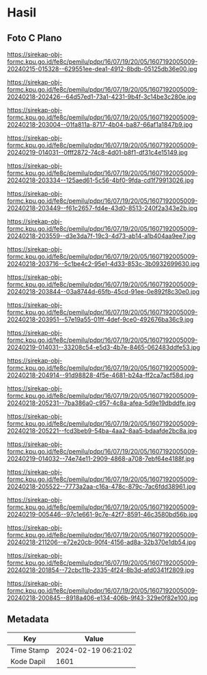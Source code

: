 # Hasil

## Foto C Plano

https://sirekap-obj-formc.kpu.go.id/fe8c/pemilu/pdpr/16/07/19/20/05/1607192005009-20240215-015328--629551ee-dea1-4912-8bdb-05125db36e00.jpg

https://sirekap-obj-formc.kpu.go.id/fe8c/pemilu/pdpr/16/07/19/20/05/1607192005009-20240218-202426--64d57ed1-73a1-4231-9b4f-3c14be3c280e.jpg

https://sirekap-obj-formc.kpu.go.id/fe8c/pemilu/pdpr/16/07/19/20/05/1607192005009-20240218-203004--01fa811a-8717-4b04-ba87-66af1a1847b9.jpg

https://sirekap-obj-formc.kpu.go.id/fe8c/pemilu/pdpr/16/07/19/20/05/1607192005009-20240219-014031--0fff2872-74c8-4d01-b8f1-df31c4e15149.jpg

https://sirekap-obj-formc.kpu.go.id/fe8c/pemilu/pdpr/16/07/19/20/05/1607192005009-20240218-203334--125aed61-5c56-4bf0-9fda-cd1f79913026.jpg

https://sirekap-obj-formc.kpu.go.id/fe8c/pemilu/pdpr/16/07/19/20/05/1607192005009-20240218-203449--f61c2657-fd4e-43d0-8513-240f2a343e2b.jpg

https://sirekap-obj-formc.kpu.go.id/fe8c/pemilu/pdpr/16/07/19/20/05/1607192005009-20240218-203559--d3e3da7f-19c3-4d73-ab14-a1b404aa9ee7.jpg

https://sirekap-obj-formc.kpu.go.id/fe8c/pemilu/pdpr/16/07/19/20/05/1607192005009-20240218-203716--5c1be4c2-95e1-4d33-853c-3b0932699630.jpg

https://sirekap-obj-formc.kpu.go.id/fe8c/pemilu/pdpr/16/07/19/20/05/1607192005009-20240218-203844--03a8744d-65fb-45cd-91ee-0e892f8c30e0.jpg

https://sirekap-obj-formc.kpu.go.id/fe8c/pemilu/pdpr/16/07/19/20/05/1607192005009-20240218-203951--57e19a55-01ff-4def-9ce0-492676ba36c9.jpg

https://sirekap-obj-formc.kpu.go.id/fe8c/pemilu/pdpr/16/07/19/20/05/1607192005009-20240219-014031--33208c54-e5d3-4b7e-8465-062483ddfe53.jpg

https://sirekap-obj-formc.kpu.go.id/fe8c/pemilu/pdpr/16/07/19/20/05/1607192005009-20240218-204914--91d98828-4f5e-4681-b24a-ff2ca7acf58d.jpg

https://sirekap-obj-formc.kpu.go.id/fe8c/pemilu/pdpr/16/07/19/20/05/1607192005009-20240218-205231--7ba386a0-c957-4c8a-afea-5d9e19dbddfe.jpg

https://sirekap-obj-formc.kpu.go.id/fe8c/pemilu/pdpr/16/07/19/20/05/1607192005009-20240218-205221--fcd3beb9-54ba-4aa2-8aa5-bdaafde2bc8a.jpg

https://sirekap-obj-formc.kpu.go.id/fe8c/pemilu/pdpr/16/07/19/20/05/1607192005009-20240219-014032--74e74e11-2909-4868-a708-7ebf64e4188f.jpg

https://sirekap-obj-formc.kpu.go.id/fe8c/pemilu/pdpr/16/07/19/20/05/1607192005009-20240218-205522--7773a2aa-c16a-478c-879c-7ac6fdd38961.jpg

https://sirekap-obj-formc.kpu.go.id/fe8c/pemilu/pdpr/16/07/19/20/05/1607192005009-20240219-005446--97c1e661-9c7e-42f7-8591-46c3580bd56b.jpg

https://sirekap-obj-formc.kpu.go.id/fe8c/pemilu/pdpr/16/07/19/20/05/1607192005009-20240218-211206--e72e20cb-90f4-4156-ad8a-32b370e1db54.jpg

https://sirekap-obj-formc.kpu.go.id/fe8c/pemilu/pdpr/16/07/19/20/05/1607192005009-20240218-201854--72cbc11b-2335-4f24-8b3d-afd0341f2809.jpg

https://sirekap-obj-formc.kpu.go.id/fe8c/pemilu/pdpr/16/07/19/20/05/1607192005009-20240218-200845--8918a406-e134-406b-9f43-329e0f82e100.jpg


## Metadata

| Key        | Value               |
| ---------- | ------------------- |
| Time Stamp | 2024-02-19 06:21:02 |
| Kode Dapil | 1601                |



